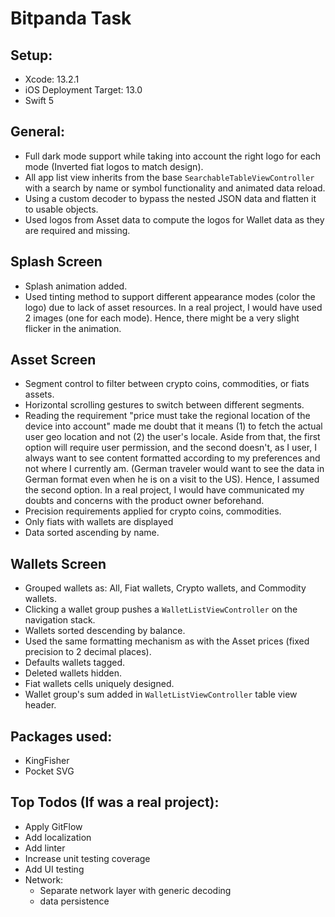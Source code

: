 # Bitpanda Task

## Setup:

 - Xcode: 13.2.1 
 - iOS Deployment Target: 13.0  
 - Swift 5

## General:

- Full dark mode support while taking into account the right logo for each mode (Inverted fiat logos to match design).
- All app list view inherits from the base `SearchableTableViewController` with a search by name or symbol functionality and animated data reload.
- Using a custom decoder to bypass the nested JSON data and flatten it to usable objects.
- Used logos from Asset data to compute the logos for Wallet data as they are required and missing.

## Splash Screen

- Splash animation added.
- Used tinting method to support different appearance modes (color the logo) due to lack of asset resources. In a real project, I would have used 2 images (one for each mode). Hence, there might be a very slight flicker in the animation.

## Asset Screen

- Segment control to filter between crypto coins, commodities, or fiats assets.
- Horizontal scrolling gestures to switch between different segments.
- Reading the requirement "price must take the regional location of the device into account" made me doubt that it means (1) to fetch the actual user geo location and not (2) the user's locale. Aside from that, the first option will require user permission, and the second doesn't, as I user, I always want to see content formatted according to my preferences and not where I currently am. (German traveler would want to see the data in German format even when he is on a visit to the US). Hence, I assumed the second option. In a real project, I would have communicated my doubts and concerns with the product owner beforehand.
- Precision requirements applied for crypto coins, commodities.
- Only fiats with wallets are displayed
- Data sorted ascending by name.

## Wallets Screen

- Grouped wallets as: All, Fiat wallets, Crypto wallets, and Commodity wallets.
- Clicking a wallet group pushes a `WalletListViewController` on the navigation stack.
- Wallets sorted descending by balance.
- Used the same formatting mechanism as with the Asset prices (fixed precision to 2 decimal places).
- Defaults wallets tagged.
- Deleted wallets hidden.
- Fiat wallets cells uniquely designed. 
- Wallet group's sum added in `WalletListViewController` table view header.

## Packages used:
 - KingFisher
 - Pocket SVG

## Top Todos (If was a real project):

- Apply GitFlow
- Add localization
- Add linter
- Increase unit testing coverage
- Add UI testing
- Network:
  - Separate network layer with generic decoding
  - data persistence 
